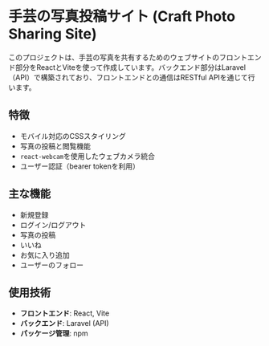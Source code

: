# 手芸の写真投稿サイト (Craft Photo Sharing Site)

このプロジェクトは、手芸の写真を共有するためのウェブサイトのフロントエンド部分をReactとViteを使って作成しています。バックエンド部分はLaravel（API）で構築されており、フロントエンドとの通信はRESTful APIを通じて行います。

## 特徴
- モバイル対応のCSSスタイリング
- 写真の投稿と閲覧機能
- `react-webcam`を使用したウェブカメラ統合
- ユーザー認証（bearer tokenを利用）

## 主な機能
- 新規登録
- ログイン/ログアウト
- 写真の投稿
- いいね
- お気に入り追加
- ユーザーのフォロー

## 使用技術
- **フロントエンド**: React, Vite
- **バックエンド**: Laravel (API)
- **パッケージ管理**: npm


